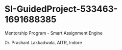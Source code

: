 # SI-GuidedProject-533463-1691688385
Mentorship Program - Smart Assignment Engine

Dr. Prashant Lakkadwala, AITR, Indore
